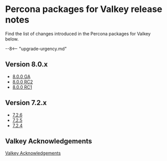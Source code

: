 # Percona packages for Valkey release notes

Find the list of changes introduced in the Percona packages for Valkey below.

--8<-- "upgrade-urgency.md"

## Version 8.0.x

* [8.0.0 GA](8.0.md)
* [8.0.0 RC2](8.0-rc2.md)
* [8.0.0 RC1](8.0-rc1.md)

## Version 7.2.x

* [7.2.6](7.2.6.md)
* [7.2.5](7.2.5.md)
* [7.2.4](7.2.4.md)

## Valkey Acknowledgements

[Valkey Acknowledgements](acknowledgements.md)